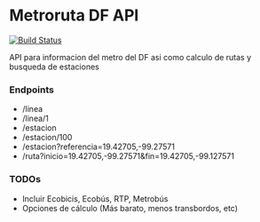 Metroruta DF API
============

[![Build Status](https://travis-ci.org/mandrosabs/metroruta-df-api.svg)](https://travis-ci.org/mandroslabs/metroruta-df-api)

API para informacion del metro del DF asi como calculo de rutas y busqueda de estaciones

### Endpoints

- /linea
- /linea/1
- /estacion
- /estacion/100
- /estacion?referencia=19.42705,-99.27571
- /ruta?inicio=19.42705,-99.27571&fin=19.42705,-99.127571

### TODOs

- Incluir Ecobicis, Ecobús, RTP, Metrobús
- Opciones de cálculo (Más barato, menos transbordos, etc)
